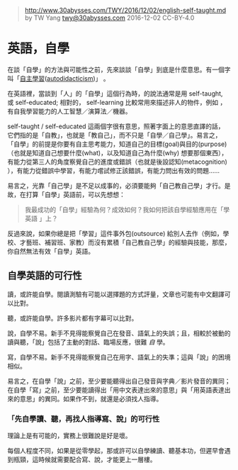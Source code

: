 ﻿> http://www.30abysses.com/TWY/2016/12/02/english-self-taught.md
> by TW Yang <twy@30abysses.com> 2016-12-02 CC-BY-4.0

# 英語，自學

在談「自學」的方法與可能性之前，先來談談「自學」到底是什麼意思。有一個字
叫「[自主學習][1]([autodidacticism][2])」 。

[1]: https://zh.wikipedia.org/zh-tw/%E8%87%AA%E4%B8%BB%E5%AD%B8%E7%BF%92
[2]: https://en.wikipedia.org/wiki/Autodidacticism

在英語裡，當談到「人」的「自學」這個行為時，的說法通常是用 self-taught,
或 self-educated; 相對的， self-learning  比較常用來描述非人的物件，例如
，有自我學習能力的人工智慧／演算法／機器。

self-taught / self-educated 這兩個字很有意思，照著字面上的意思直譯的話，
它們指的是「自教」，也就是「教自己」，而不只是「自學／自己學」。易言之，
「自學」的前提是你要有自主思考能力，知道自己的目標(goal)與目的(purpose)
（也就是知道自己想要什麼(what)，以及知道自己為什麼(why) 想要那個東西），
有能力從第三人的角度察覺自己的進度或錯誤（也就是後設認知(metacognition)
），有能力從錯誤中學習，有能力嚐試修正該錯誤，有能力問出有效的問題……

易言之，光靠「自己學」是不足以成事的，必須要能夠「自己教自己學」才行。是
故，在打算「自學」英語前，可以先想想：

> 我最成功的「自學」經驗為何？成效如何？我如何把該自學經驗應用在「學英語
> 」上？

反過來說，如果你總是把「學習」這件事外包(outsource) 給別人去作（例如，學
校、才藝班、補習班、家教）而沒有累積「自己教自己學」的經驗與技能，那麼，
你自然無法有效「自學」英語。


##  自學英語的可行性

讀，或許能自學。閱讀測驗有可能以選擇題的方式評量，文章也可能有中文翻譯可
以比對。

聽，或許能自學。許多影片都有字幕可以比對。

說，自學不易。新手不見得能察覺自己在發音、語氣上的失誤；且，相較於被動的
讀與聽，「說」包括了主動的對話、臨場反應，很難 *自* 學。

寫，自學不易。新手不見得能察覺自己在用字、語氣上的失準；這與「說」的困境
相似。

易言之，在自學「說」之前，至少要能聽得出自己發音與字典／影片發音的異同；
在自學「寫」之前，至少要能讀得出「用中文表達出來的意思」與「用英語表達出
來的意思」的異同。如果作不到，就還是必須找人指導。


### 「先自學讀、聽，再找人指導寫、說」的可行性

理論上是有可能的，實務上很難說是好是壞。

每個人程度不同，如果是從零學起，那或許可以自學練讀、聽基本功，但遲早會遇
到瓶頸，這時候就需要配合寫、說，才能更上一層樓。
